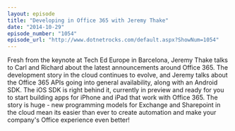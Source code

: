 ```yaml
---
layout: episode
title: "Developing in Office 365 with Jeremy Thake"
date: "2014-10-29"
episode_number: "1054"
episode_url: "http://www.dotnetrocks.com/default.aspx?ShowNum=1054"
---
```


Fresh from the keynote at Tech Ed Europe in Barcelona, Jeremy Thake talks to Carl and Richard about the latest announcements around Office 365. The development story in the cloud continues to evolve, and Jeremy talks about the Office 365 APIs going into general availability, along with an Android SDK. The iOS SDK is right behind it, currently in preview and ready for you to start building apps for iPhone and iPad that work with Office 365. The story is huge - new programming models for Exchange and Sharepoint in the cloud mean its easier than ever to create automation and make your company's Office experience even better!
